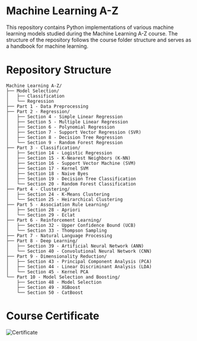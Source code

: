 # Machine Learning A-Z
This repository contains Python implementations of various machine learning models studied during the Machine Learning A-Z course. The structure of the repository follows the course folder structure and serves as a handbook for machine learning.

# Repository Structure
```
Machine Learning A-Z/
├── Model Selection/
│   ├── Classification
│   └── Regression
├── Part 1 - Data Preprocessing
├── Part 2 - Regression/
│   ├── Section 4 - Simple Linear Regression
│   ├── Section 5 - Multiple Linear Regression
│   ├── Section 6 - Polynomial Regression
│   ├── Section 7 - Support Vector Regression (SVR)
│   ├── Section 8 - Decision Tree Regression
│   └── Section 9 - Random Forest Regression  
├── Part 3 - Classification/
│   ├── Section 14 - Logistic Regression
│   ├── Section 15 - K-Nearest Neighbors (K-NN)
│   ├── Section 16 - Support Vector Machine (SVM)
│   ├── Section 17 - Kernel SVM
│   ├── Section 18 - Naive Byes
│   ├── Section 19 - Decision Tree Classification
│   └── Section 20 - Random Forest Classification
├── Part 4 - Clustering/
│   ├── Section 24 - K-Means Clustering
│   └── Section 25 - Heirarchical Clustering
├── Part 5 - Association Rule Learning/
│   ├── Section 28 - Apriori
│   └── Section 29 - Eclat
├── Part 6 - Reinforcement Learning/
│   ├── Section 32 - Upper Confidence Bound (UCB)
│   └── Section 33 - Thompson Sampling
├── Part 7 - Natural Language Processing  
├── Part 8 - Deep Learning/
│   ├── Section 39 - Artificial Neural Network (ANN)
│   └── Section 40 - Convolutional Neural Network (CNN) 
├── Part 9 - Dimensionality Reduction/
│   ├── Section 43 - Principal Component Analysis (PCA)
│   ├── Section 44 - Linear Discriminant Analysis (LDA)
│   └── Section 45 - Kernel PCA
└── Part 10 - Model Selection and Boosting/
    ├── Section 48 - Model Selection
    ├── Section 49 - XGBoost
    └── Section 50 - CatBoost
```

# Course Certificate
![Certificate](https://github.com/user-attachments/assets/31373558-1503-40a1-b58b-b222e44499af)
